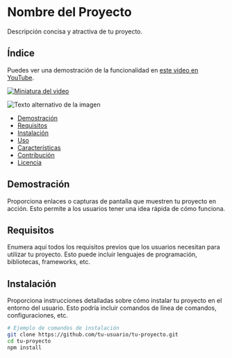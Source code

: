 # Nombre del Proyecto

Descripción concisa y atractiva de tu proyecto.

## Índice
Puedes ver una demostración de la funcionalidad en [este video en YouTube](https://www.youtube.com/embed/odpa6lSRn08?si=5fVwCzQSj0uZmus1).


[![Miniatura del video](https://i.pinimg.com/564x/53/9b/11/539b11ba95633abfddb798150bd8ec1b.jpg)](https://github.com/1RubiUwU1/pegasus.tk/raw/main/img/chat/videos/canto.mp4)

![Texto alternativo de la imagen](https://i.pinimg.com/564x/53/9b/11/539b11ba95633abfddb798150bd8ec1b.jpg)
- [Demostración](#demostración)
- [Requisitos](#requisitos)
- [Instalación](#instalación)
- [Uso](#uso)
- [Características](#características)
- [Contribución](#contribución)
- [Licencia](#licencia)

## Demostración

Proporciona enlaces o capturas de pantalla que muestren tu proyecto en acción. Esto permite a los usuarios tener una idea rápida de cómo funciona.

## Requisitos

Enumera aquí todos los requisitos previos que los usuarios necesitan para utilizar tu proyecto. Esto puede incluir lenguajes de programación, bibliotecas, frameworks, etc.

## Instalación

Proporciona instrucciones detalladas sobre cómo instalar tu proyecto en el entorno del usuario. Esto podría incluir comandos de línea de comandos, configuraciones, etc.

```bash
# Ejemplo de comandos de instalación
git clone https://github.com/tu-usuario/tu-proyecto.git
cd tu-proyecto
npm install
